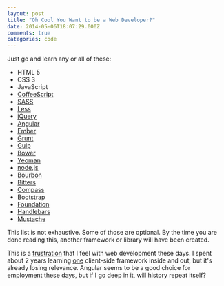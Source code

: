 ```yaml
---
layout: post
title: "Oh Cool You Want to be a Web Developer?"
date: 2014-05-06T18:07:29.000Z
comments: true
categories: code
---
```


Just go and learn any or all of these:

* HTML 5
* CSS 3
* JavaScript
* [CoffeeScript](http://coffeescript.org)
* [SASS](http://sass-lang.com/)
* [Less](http://lesscss.org/)
* [jQuery](http://jquery.com/)
* [Angular](https://angularjs.org/)
* [Ember](http://emberjs.com/)
* [Grunt](http://gruntjs.com/)
* [Gulp](http://gulpjs.com/)
* [Bower](http://bower.io/)
* [Yeoman](http://yeoman.io/)
* [node.js](http://nodejs.org/)
* [Bourbon](http://bourbon.io/)
* [Bitters](http://bitters.bourbon.io/)
* [Compass](http://compass-style.org/)
* [Bootstrap](http://getbootstrap.com/)
* [Foundation](http://foundation.zurb.com/)
* [Handlebars](http://handlebarsjs.com/)
* [Mustache](http://mustache.github.io/)

This list is not exhaustive. Some of those are optional. By the time you are done reading this, another framework or library will have been created.

This is a [frustration](http://blog.swilliams.me/words/2013/12/02/the-frustrations-of-the-journeyman/) that I feel with web development these days. I spent about 2 years learning [one](http://documentcloud.github.io/backbone/) client-side framework inside and out, but it's already losing relevance. Angular seems to be a good choice for employment these days, but if I go deep in it, will history repeat itself?
